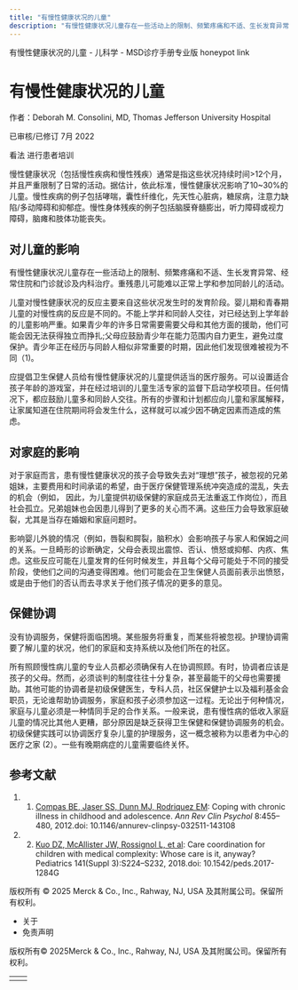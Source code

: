 ```yaml
---
title: "有慢性健康状况的儿童"
description: "有慢性健康状况儿童存在一些活动上的限制、频繁疼痛和不适、生长发育异常、经常住院和门诊就诊及内科治疗。重残患儿可能难以正常上学和参加同龄儿的活动。"
---
```


﻿有慢性健康状况的儿童 \- 儿科学 \- MSD诊疗手册专业版 honeypot link

# 有慢性健康状况的儿童

作者：Deborah M. Consolini, MD, Thomas Jefferson University Hospital

已审核/已修订 7月 2022

看法 进行患者培训

慢性健康状况（包括慢性疾病和慢性残疾）通常是指这些状况持续时间>12个月，并且严重限制了日常的活动。据估计，依此标准，慢性健康状况影响了10~30%的儿童。慢性疾病的例子包括哮喘，囊性纤维化，先天性心脏病，糖尿病，注意力缺陷/多动障碍和抑郁症。慢性身体残疾的例子包括脑膜脊髓膨出，听力障碍或视力障碍，脑瘫和肢体功能丧失。

## 对儿童的影响

有慢性健康状况儿童存在一些活动上的限制、频繁疼痛和不适、生长发育异常、经常住院和门诊就诊及内科治疗。重残患儿可能难以正常上学和参加同龄儿的活动。

儿童对慢性健康状况的反应主要来自这些状况发生时的发育阶段。婴儿期和青春期儿童的对慢性病的反应是不同的。不能上学并和同龄人交往，对已经达到上学年龄的儿童影响严重。如果青少年的许多日常需要需要父母和其他方面的援助，他们可能会因无法获得独立而挣扎;父母应鼓励青少年在能力范围内自力更生，避免过度保护。青少年正在经历与同龄人相似非常重要的时期，因此他们发现很难被视为不同（1)。

应提倡卫生保健人员给有慢性健康状况的儿童提供适当的医疗服务。可以设置适合孩子年龄的游戏室，并在经过培训的儿童生活专家的监督下启动学校项目。任何情况下，都应鼓励儿童多和同龄人交往。所有的步骤和计划都应向儿童和家属解释，让家属知道在住院期间将会发生什么，这样就可以减少因不确定因素而造成的焦虑。

## 对家庭的影响

对于家庭而言，患有慢性健康状况的孩子会导致失去对“理想”孩子，被忽视的兄弟姐妹，主要费用和时间承诺的希望，由于医疗保健管理系统冲突造成的混乱，失去的机会（例如， 因此，为儿童提供初级保健的家庭成员无法重返工作岗位），而且社会孤立。兄弟姐妹也会因患儿得到了更多的关心而不满。这些压力会导致家庭破裂，尤其是当存在婚姻和家庭问题时。

影响婴儿外貌的情况（例如，唇裂和腭裂，脑积水）会影响孩子与家人和保姆之间的关系。一旦畸形的诊断确定，父母会表现出震惊、否认、愤怒或抑郁、内疚、焦虑。这些反应可能在儿童发育的任何时候发生，并且每个父母可能处于不同的接受阶段，使他们之间的沟通变得困难。他们可能会在卫生保健人员面前表示出愤怒，或是由于他们的否认而去寻求关于他们孩子情况的更多的意见。

## 保健协调

没有协调服务，保健将面临困境。某些服务将重复，而某些将被忽视。护理协调需要了解儿童的状况，他们的家庭和支持系统以及他们所在的社区。

所有照顾慢性病儿童的专业人员都必须确保有人在协调照顾。有时，协调者应该是孩子的父母。然而，必须谈判的制度往往十分复杂，甚至最能干的父母也需要援助。其他可能的协调者是初级保健医生，专科人员，社区保健护士以及福利基金会职员，无论谁帮助协调服务，家庭和孩子必须参加这一过程。无论出于何种情况，家庭与儿童必须是一种情同手足的合作关系。一般来说，患有慢性病的低收入家庭儿童的情况比其他人更糟，部分原因是缺乏获得卫生保健和保健协调服务的机会。初级保健实践可以协调医疗复杂儿童的护理服务，这一概念被称为以患者为中心的医疗之家 (2）。一些有晚期病症的儿童需要临终关怀。

## 参考文献

1. 1. [Compas BE, Jaser SS, Dunn MJ, Rodriquez EM](https://www.ncbi.nlm.nih.gov/pmc/articles/PMC3319320/): Coping with chronic illness in childhood and adolescence. _Ann Rev Clin Psychol_ 8:455–480, 2012.doi: 10.1146/annurev-clinpsy-032511-143108

2. 2. [Kuo DZ, McAllister JW, Rossignol L, et al](https://pubmed.ncbi.nlm.nih.gov/29496973/): Care coordination for children with medical complexity: Whose care is it, anyway?Pediatrics 141(Suppl 3):S224–S232, 2018.doi: 10.1542/peds.2017-1284G




版权所有 © 2025
Merck & Co., Inc., Rahway, NJ, USA 及其附属公司。保留所有权利。

- 关于
- 免责声明

版权所有© 2025Merck & Co., Inc., Rahway, NJ, USA 及其附属公司。保留所有权利。

|     |     |
| --- | --- |
|  |  |